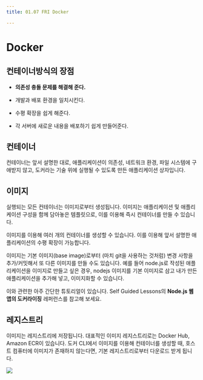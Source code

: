 ```yaml
---
title: 01.07 FRI Docker

---
```


# Docker

## 컨테이너방식의 장점

- **의존성 충돌 문제를 해결해 준다.**

- 개발과 배포 환경을 일치시킨다.

- 수평 확장을 쉽게 해준다.

- 각 서버에 새로운 내용을 배포하기 쉽게 만들어준다.

## 컨테이너

컨테이너는 앞서 설명한 대로, 애플리케이션이 의존성, 네트워크 환경, 파일 시스템에 구애받지 않고, 도커라는 기술 위에 실행될 수 있도록 만든 애플리케이션 상자입니다.

## 이미지

실행되는 모든 컨테이너는 이미지로부터 생성됩니다. 이미지는 애플리케이션 및 애플리케이션 구성을 함께 담아놓은 템플릿으로, 이를 이용해 즉시 컨테이너를 만들 수 있습니다.

이미지를 이용해 여러 개의 컨테이너를 생성할 수 있습니다. 이를 이용해 앞서 설명한 애플리케이션의 수평 확장이 가능합니다.

이미지는 기본 이미지(base image)로부터 (마치 git을 사용하는 것처럼) 변경 사항을 추가/커밋해서 또 다른 이미지를 만들 수도 있습니다. 예를 들어 node.js로 작성된 애플리케이션을 이미지로 만들고 싶은 경우, nodejs 이미지를 기본 이미지로 삼고 내가 만든 애플리케이션을 추가해 넣고, 이미지화할 수 있습니다.

이와 관련한 아주 간단한 튜토리얼이 있습니다. Self Guided Lessons의 **Node.js 웹 앱의 도커라이징** 레퍼런스를 참고해 보세요.

## 레지스트리

이미지는 레지스트리에 저장됩니다. 대표적인 이미지 레지스트리로는 Docker Hub, Amazon ECR이 있습니다. 도커 CLI에서 이미지를 이용해 컨테이너를 생성할 때, 호스트 컴퓨터에 이미지가 존재하지 않는다면, 기본 레지스트리로부터 다운로드 받게 됩니다.

![](/Users/yugeonpyo/Library/Application%20Support/marktext/images/2022-01-07-17-14-14-image.png)
